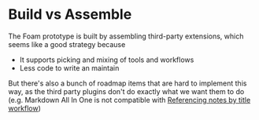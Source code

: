 # Build vs Assemble

The Foam prototype is built by assembling third-party extensions, which seems like a good strategy because
- It supports picking and mixing of tools and workflows
- Less code to write an maintain

But there's also a bunch of roadmap items that are hard to implement this way, as the third party plugins don't do exactly what we want them to do (e.g. Markdown All In One is not compatible with [Referencing notes by title workflow](referencing_notes_by_title.md))
